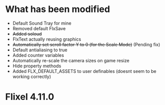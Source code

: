 # What has been modified
- Default Sound Tray for mine
- Removed default FlxSave
- ~~Added soloud~~
- FlxText actually reusing graphics
- ~~Automatically set scroll factor Y to 0 (for the Scale Mode)~~ (Pending fix)
- Default antialiasing to true
- Added counter variables
- Automatically re-scale the camera sizes on game resize
- Hide property methods
- Added FLX_DEFAULT_ASSETS to user definables (doesnt seem to be working correctly)

# Flixel 4.11.0
